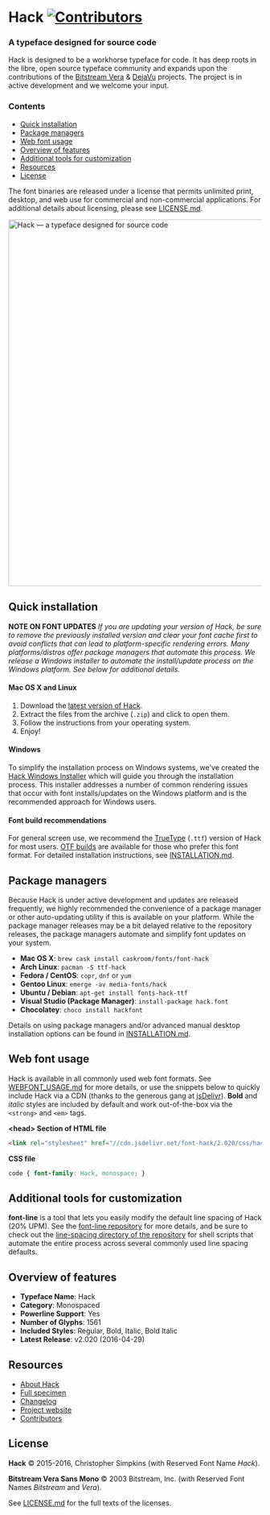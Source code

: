 
# Hack  [![Contributors](https://img.shields.io/badge/contributors-104-orange.svg?style=flat)](https://github.com/chrissimpkins/Hack/blob/master/docs/CONTRIBUTORS.md)

### A typeface designed for source code

Hack is designed to be a workhorse typeface for code. It has deep roots in the libre, open source typeface community and expands upon the contributions of the [Bitstream Vera](https://www.gnome.org/fonts/) &amp; [DejaVu](http://dejavu-fonts.org/wiki/Main_Page) projects.  The project is in active development and we welcome your input.

### Contents

* [Quick installation](#user-content-quick-installation)
* [Package managers](#user-content-package-managers)
* [Web font usage](#user-content-web-font-usage)
* [Overview of features](#user-content-overview-of-features)
* [Additional tools for customization](#user-content-additional-tools-for-customization)
* [Resources](#user-content-resources)
* [License](#user-content-license)

The font binaries are released under a license that permits unlimited print, desktop, and web use for commercial and non-commercial applications. For additional details about licensing, please see [LICENSE.md](LICENSE.md).

<a href="https://sourcefoundry.org/hack/"><img src="img/hack-specimen-2.png" alt="Hack &mdash; a typeface designed for source code" width="728"></a>

## Quick installation

**NOTE ON FONT UPDATES** 
*If you are updating your version of Hack, be sure to remove the previously installed version and clear your font cache first to avoid conflicts that can lead to platform-specific rendering errors.  Many platforms/distros offer package managers that automate this process. We release a Windows installer to automate the install/update process on the Windows platform. See below for additional details.*

#### Mac OS X and Linux

1. Download the [latest version of Hack][ttf_latest].
2. Extract the files from the archive (`.zip`) and click to open them.
3. Follow the instructions from your operating system.
4. Enjoy!

#### Windows

To simplify the installation process on Windows systems, we've created the [Hack Windows Installer](https://github.com/source-foundry/Hack-windows-installer/releases/latest) which will guide you through the installation process. This installer addresses a number of common rendering issues that occur with font installs/updates on the Windows platform and is the recommended approach for Windows users.

#### Font build recommendations

For general screen use, we recommend the [TrueType](ttf_latest) (`.ttf`) version of Hack for most users.  [OTF builds][otf_latest] are available for those who prefer this font format. For detailed installation instructions, see [INSTALLATION.md](docs/INSTALLATION.md).


## Package managers

Because Hack is under active development and updates are released frequently, we highly recommended the convenience of a package manager or other auto-updating utility if this is available on your platform. While the package manager releases may be a bit delayed relative to the repository releases, the package managers automate and simplify font updates on your system.

- **Mac OS X**: `brew cask install caskroom/fonts/font-hack`
- **Arch Linux**: `pacman -S ttf-hack`
- **Fedora / CentOS**: `copr`, `dnf` or `yum`
- **Gentoo Linux**: `emerge -av media-fonts/hack`
- **Ubuntu / Debian**: `apt-get install fonts-hack-ttf`
- **Visual Studio (Package Manager)**: `install-package hack.font`
- **Chocolatey**: `choco install hackfont`

Details on using package managers and/or advanced manual desktop installation options can be found in [INSTALLATION.md](docs/INSTALLATION.md).

## Web font usage

Hack is available in all commonly used web font formats. See [WEBFONT_USAGE.md](docs/WEBFONT_USAGE.md) for more details, or use the snippets below to quickly include Hack via a CDN (thanks to the generous gang at [jsDelivr](https://github.com/jsdelivr/jsdelivr)). **Bold** and _italic_ styles are included by default and work out-of-the-box via the `<strong>` and `<em>` tags.

**&lt;head&gt; Section of HTML file**

```html
<link rel="stylesheet" href="//cdn.jsdelivr.net/font-hack/2.020/css/hack.min.css">
```
**CSS file**

```css
code { font-family: Hack, monospace; }
```

## Additional tools for customization

**font-line** is a tool that lets you easily modify the default line spacing of Hack (20% UPM). See the [font-line repository](https://github.com/source-foundry/font-line) for more details, and be sure to check out the [line-spacing directory of the repository](https://github.com/chrissimpkins/Hack/tree/master/tools/line-spacing) for shell scripts that automate the entire process across several commonly used line spacing defaults.

## Overview of features

- **Typeface Name**: Hack
- **Category**: Monospaced
- **Powerline Support**: Yes
- **Number of Glyphs**: 1561
- **Included Styles**: Regular, Bold, Italic, Bold Italic
- **Latest Release**: v2.020 (2016-04-29)

## Resources
* [About Hack](docs/ABOUT.md)
* [Full specimen](http://chrissimpkins.github.io/Hack/font-specimen.html)
* [Changelog](CHANGELOG.md)
* [Project website](http://sourcefoundry.org/hack/)
* [Contributors](docs/CONTRIBUTORS.md)


## License

**Hack** &copy; 2015-2016, Christopher Simpkins (with Reserved Font Name _Hack_). 

**Bitstream Vera Sans Mono** &copy; 2003 Bitstream, Inc. (with Reserved Font Names _Bitstream_ and _Vera_). 

See [LICENSE.md](https://github.com/chrissimpkins/Hack/blob/master/LICENSE.md) for the full texts of the licenses.



<!-- THE FOLLOWING LINKS ARE ALSO USED IN INSTALLATION.MD --> 

[otf_latest]: https://github.com/chrissimpkins/Hack/releases/download/v2.020/Hack-v2_020-otf.zip
[ttf_latest]: https://github.com/chrissimpkins/Hack/releases/download/v2.020/Hack-v2_020-ttf.zip
